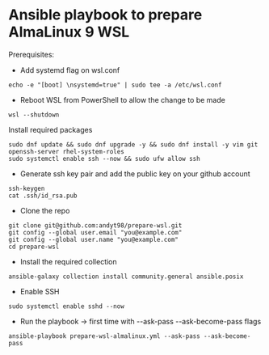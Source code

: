 # Ansible playbook to prepare AlmaLinux 9 WSL

Prerequisites:
- Add systemd flag on wsl.conf
```
echo -e "[boot] \nsystemd=true" | sudo tee -a /etc/wsl.conf
```
- Reboot WSL from PowerShell to allow the change to be made 
```
wsl --shutdown
```
Install required packages
```
sudo dnf update && sudo dnf upgrade -y && sudo dnf install -y vim git openssh-server rhel-system-roles 
sudo systemctl enable ssh --now && sudo ufw allow ssh
```
- Generate ssh key pair and add the public key on your github account
```
ssh-keygen
cat .ssh/id_rsa.pub
```
- Clone the repo
```
git clone git@github.com:andyt98/prepare-wsl.git
git config --global user.email "you@example.com"
git config --global user.name "you@example.com"
cd prepare-wsl
```
- Install the required collection
```
ansible-galaxy collection install community.general ansible.posix
```
- Enable SSH
```
sudo systemctl enable sshd --now
```
- Run the playbook -> first time with --ask-pass --ask-become-pass flags
```
ansible-playbook prepare-wsl-almalinux.yml --ask-pass --ask-become-pass
```
